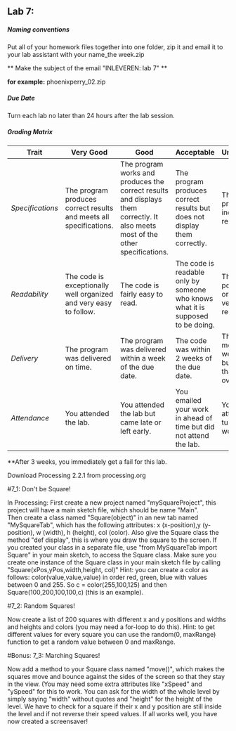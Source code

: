 ## Lab 7: 
 
##### Naming conventions 

Put all of your homework files together into one folder, zip it and email it to your lab assistant with your name_the week.zip 

** Make the subject of the email "INLEVEREN: lab 7" **

**for example:** 
phoenixperry_02.zip


##### Due Date 

Turn each lab no later than 24 hours after the lab session. 

##### Grading Matrix 

Trait | Very Good | Good | Acceptable | Unsatisfactory	
--- |--- | --- | --- | --- |
| *Specifications* | The program produces correct results and meets all specifications. | The program works and produces the correct results and displays them correctly. It also meets most of the other specifications. | The program produces correct results but does not display them correctly. | The program is producing incorrect results.
*Readability* | The code is exceptionally well organized and very easy to follow. | The code is fairly easy to read. | The code is readable only by someone who knows what it is supposed to be doing.| The code is poorly organized and very difficult to read.|
*Delivery* | The program was delivered on time. | The program was delivered within a week of the due date. | The code was within 2 weeks of the due date. | The code was more than 2 weeks overdue but no later than 3 weeks overdue. |
*Attendance* | You attended the lab. | You attended the lab but came late or left early. | You emailed your work in ahead of time but did not attend the lab. | You did not attend and you turned your work in on time |

**After 3 weeks, you immediately get a fail for this lab. 

Download Processing 2.2.1 from processing.org

#7_1: Don't be Square!

In Processing:
First create a new project named "mySquareProject", this project will have a main sketch file, which should be name "Main".  
Then create a class named "Square(object)" in an new tab named "MySquareTab", which has the following attributes: x (x-position),y (y-position), w (width), h (height), col (color). 
Also give the Square class the method "def display", this is where you draw the square to the screen.
If you created your class in a separate file, use "from MySquareTab import Square" in your main sketch, to access the Square class.
Make sure you create one instance of the Square class in your main sketch file by calling "Square(xPos,yPos,width,height, col)"
Hint: you can create a color as follows: color(value,value,value) in order red, green, blue with values between 0 and 255. So c = color(255,100,125) and then Square(100,200,100,100,c) (this is an example).

#7_2: Random Squares!

Now create a list of 200 squares with different x and y positions and widths and heights and colors (you may need a for-loop to do this).
Hint: to get different values for every square you can use the random(0, maxRange) function to get a random value between 0 and maxRange.

#Bonus: 7_3: Marching Squares!

Now add a method to your Square class named "move()", which makes the squares move and bounce against the sides of the screen so that they stay in the view. (You may need some extra attributes like "xSpeed" and "ySpeed" for this to work.
You can ask for the width of the whole level by simply saying "width" without quotes and "height" for the height of the level.
We have to check for a square if their x and y position are still inside the level and if not reverse their speed values.
If all works well, you have now created a screensaver!
